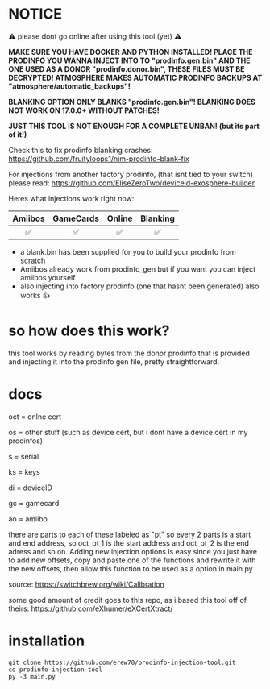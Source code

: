 # NOTICE

⚠️ please dont go online after using this tool (yet) ⚠️


**MAKE SURE YOU HAVE DOCKER AND PYTHON INSTALLED! PLACE THE PRODINFO YOU WANNA INJECT INTO TO "prodinfo.gen.bin" AND THE ONE USED AS A DONOR "prodinfo.donor.bin", THESE FILES MUST BE DECRYPTED! ATMOSPHERE MAKES AUTOMATIC PRODINFO BACKUPS AT "atmosphere/automatic_backups"!**

**BLANKING OPTION ONLY BLANKS "prodinfo.gen.bin"! BLANKING DOES NOT WORK ON 17.0.0+ WITHOUT PATCHES!**


**JUST THIS TOOL IS NOT ENOUGH FOR A COMPLETE UNBAN! (but its part of it!)**

Check this to fix prodinfo blanking crashes: https://github.com/fruityloops1/nim-prodinfo-blank-fix

For injections from another factory prodinfo, (that isnt tied to your switch) please read: https://github.com/EliseZeroTwo/deviceid-exosphere-builder

Heres what injections work right now:

| Amiibos | GameCards | Online | Blanking |
|:-------:|:---------:|:------:|:------:|
|✅|✅|✅ |✅|

* a blank.bin has been supplied for you to build your prodinfo from scratch
* Amiibos already work from prodinfo_gen but if you want you can inject amiibos yourself
* also injecting into factory prodinfo (one that hasnt been generated) also works 👍




# so how does this work?
this tool works by reading bytes from the donor prodinfo that is provided and injecting it into the prodinfo gen file, pretty straightforward.

# docs
oct = onlne cert 

os = other stuff (such as device cert, but i dont have a device cert in my prodinfos)

s = serial

ks = keys

di = deviceID

gc = gamecard

ao = amiibo


there are parts to each of these labeled as "pt" so every 2 parts is a start and end address, so oct_pt_1 is the start address and oct_pt_2 is the end adress and so on. Adding new injection options is easy since you just have to add new offsets, copy and paste one of the functions and rewrite it with the new offsets, then allow this function to be used as a option in main.py

source: https://switchbrew.org/wiki/Calibration

some good amount of credit goes to this repo, as i based this tool off of theirs: https://github.com/eXhumer/eXCertXtract/

# installation
```
git clone https://github.com/erew70/prodinfo-injection-tool.git
cd prodinfo-injection-tool
py -3 main.py
